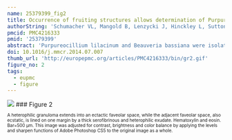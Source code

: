 ```yaml
---
name: 25379399_fig2
title: Occurrence of fruiting structures allows determination of Purpureocillium lilacinum as an inciting agent of pleuritis and pneumonia in a loggerhead sea turtle (Caretta caretta) by histopathologic correlation to culture.
authorString: 'Schumacher VL, Mangold B, Lenzycki J, Hinckley L, Sutton DA, Frasca S Jr.'
pmcid: PMC4216333
pmid: '25379399'
abstract: 'Purpureocillium lilacinum and Beauveria bassiana were isolated from lung sampled at necropsy of a 12 year-old female loggerhead sea turtle (Caretta caretta) that had displayed abnormal buoyancy. Histopathologic evaluation revealed pleuritis and pneumonia with non-melanized, septate hyphae and fruiting structures identical to those of P. lilacinum. This case emphasizes the importance of a histological correlate to fungal culture when environmental fungi are isolated and demonstrates the infrequent phenomenon of fruiting or conidial production in tissue.'
doi: 10.1016/j.mmcr.2014.07.007
thumb_url: 'http://europepmc.org/articles/PMC4216333/bin/gr2.gif'
figure_no: 2
tags:
  - eupmc
  - figure
---
```

<img src='http://europepmc.org/articles/PMC4216333/bin/gr2.jpg' style='max-height: 300px'>
### Figure 2
<p style='font-size: 10px;'>A heterophilic granuloma extends into an ectactic faveolar space, while the adjacent faveolar space, also ecstatic, is lined on one margin by a thick serofibrinous and heterophilic exudate. Hematoxylin and eosin. Bar=500&nbsp;µm. This image was adjusted for contrast, brightness and color balance by applying the levels and sharpen functions of Adobe Photoshop CS5 to the original image as a whole.</p>